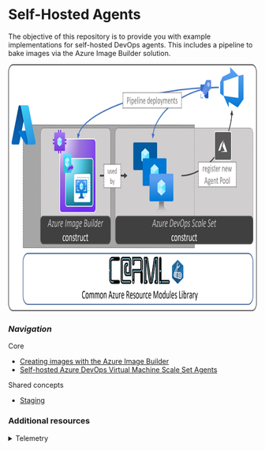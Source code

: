 # Self-Hosted Agents

The objective of this repository is to provide you with example implementations for self-hosted DevOps agents. This includes a pipeline to bake images via the Azure Image Builder solution.

<img src="../generalMedia/homeOverviewImage.png" alt="Overview" height="500">

### _Navigation_

Core
- [Creating images with the Azure Image Builder](./Creating%20images%20with%20the%20Azure%20Image%20Builder)
- [Self-hosted Azure DevOps Virtual Machine Scale Set Agents](./Self-hosted%20Azure%20DevOps%20Virtual%20Machine%20Scale%20Set%20Agents)

Shared concepts
- [Staging](./Staging)

### Additional resources
<details>

<summary>Telemetry</summary>

Each leveraged CARML module (see corresponding folder in root) contains a `defaultTelemetry` deployment  `'pid-<GUID>-${uniqueString(deployment().name)}'`, resulting in deployments such as `'pid-<GUID>-nx2c3rnlt2wru'`.

> **Note:** Though implemented at each level in a module hierarchy (e.g. storage account & blobServices), the deployment will only happen for the top-level module in a deployment, but not for its children. To illustrate this better, see the following examples:
> - Deployment of the KeyVault module and 2 Secrets: Results in 1 `PID` deployment for the KeyVault (and none for the secrets)
> - Deployment of the Secret module: Results in 1 `PID` deployment for the Secret

This resource enables the team responsible for CARML to query the number of deployments of a given template from Azure - and as such get insights into its adoption.

If you want to prevent this deployment to take place, it is enough to set the `'enableDefaultTelemetry'` parameter in each module to a default value of `'false'`.

> **Note:** _The deployment and its GUID can NOT be used to track [Azure Consumed Revenue (ACR)](https://docs.microsoft.com/en-us/azure/marketplace/azure-partner-customer-usage-attribution)._
>
> _If you want to track consumption, you must add your own PID deployment, apply the required naming format `'pid-<GUID>'` (without the suffix)._

  </details>
